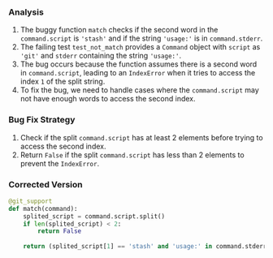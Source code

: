### Analysis
1. The buggy function `match` checks if the second word in the `command.script` is `'stash'` and if the string `'usage:'` is in `command.stderr`.
2. The failing test `test_not_match` provides a `Command` object with `script` as `'git'` and `stderr` containing the string `'usage:'`.
3. The bug occurs because the function assumes there is a second word in `command.script`, leading to an `IndexError` when it tries to access the index `1` of the split string.
4. To fix the bug, we need to handle cases where the `command.script` may not have enough words to access the second index.

### Bug Fix Strategy
1. Check if the split `command.script` has at least 2 elements before trying to access the second index.
2. Return `False` if the split `command.script` has less than 2 elements to prevent the `IndexError`.

### Corrected Version
```python
@git_support
def match(command):
    splited_script = command.script.split()
    if len(splited_script) < 2:
        return False
        
    return (splited_script[1] == 'stash' and 'usage:' in command.stderr)
```